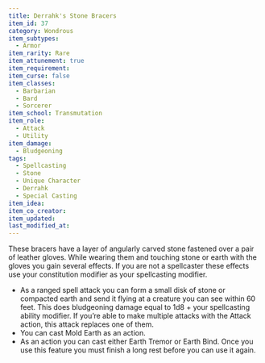 ```yaml
---
title: Derrahk's Stone Bracers
item_id: 37
category: Wondrous
item_subtypes:
  - Armor
item_rarity: Rare
item_attunement: true
item_requirement:
item_curse: false
item_classes:
  - Barbarian
  - Bard
  - Sorcerer
item_school: Transmutation
item_role:
  - Attack
  - Utility
item_damage:
  - Bludgeoning
tags:
  - Spellcasting
  - Stone
  - Unique Character
  - Derrahk
  - Special Casting
item_idea:
item_co_creator:
item_updated:
last_modified_at:
---
```


These bracers have a layer of angularly carved stone fastened over a pair of leather gloves. While wearing them and touching stone or earth with the gloves you gain several effects. If you are not a spellcaster these effects use your constitution modifier as your spellcasting modifier.

- As a ranged spell attack you can form a small disk of stone or compacted earth and send it flying at a creature you can see within 60 feet. This does bludgeoning damage equal to 1d8 + your spellcasting ability modifier. If you’re able to make multiple attacks with the Attack action, this attack replaces one of them.
- You can cast <magic-spell>Mold Earth</magic-spell> as an action.
- As an action you can cast either <magic-spell>Earth Tremor</magic-spell> or <magic-spell>Earth Bind</magic-spell>. Once you use this feature you must finish a long rest before you can use it again.
